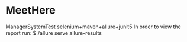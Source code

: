# MeetHere
ManagerSystemTest selenium+maven+allure+junit5
In order to view the report run:
$./allure serve allure-results
